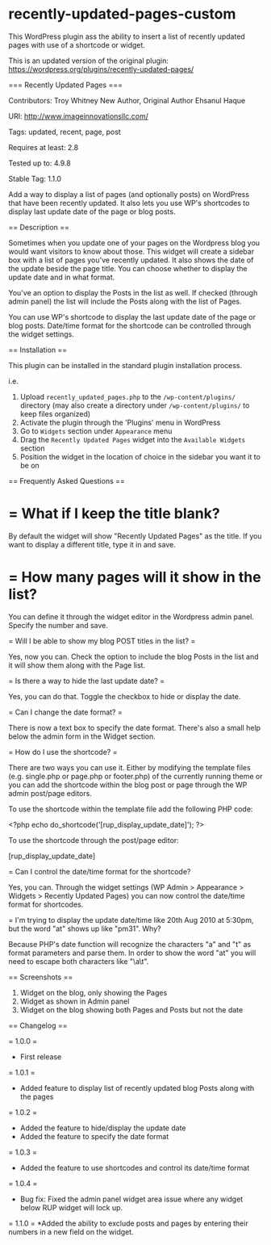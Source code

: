 # recently-updated-pages-custom
This WordPress plugin ass the ability to insert a list of recently updated pages with use of a shortcode or widget.

This is an updated version of the original plugin: https://wordpress.org/plugins/recently-updated-pages/

=== Recently Updated Pages ===

Contributors: Troy Whitney
New Author, Original Author Ehsanul Haque

URI: http://www.imageinnovationsllc.com/

Tags: updated, recent, page, post

Requires at least: 2.8

Tested up to: 4.9.8

Stable Tag: 1.1.0


Add a way to display a list of pages (and optionally posts) on WordPress that have been recently updated. It also lets you use WP's shortcodes to display last update date of the page or blog posts. 


== Description ==


Sometimes when you update one of your pages on the Wordpress blog you would want visitors to know about those. This widget will create a sidebar box with a list of pages you've recently updated. It also shows the date of the update beside the page title. You can choose whether to display the update date and in what format. 

You've an option to display the Posts in the list as well. If checked (through admin panel) the list will include the Posts along with the list of Pages.

You can use WP's shortcode to display the last update date of the page or blog posts. Date/time format for the shortcode can be controlled through the widget settings. 


== Installation ==


This plugin can be installed in the standard plugin installation process.

i.e. 

1. Upload `recently_updated_pages.php` to the `/wp-content/plugins/` directory (may also create a directory under `/wp-content/plugins/` to keep files organized)
2. Activate the plugin through the 'Plugins' menu in WordPress
3. Go to `Widgets` section under `Appearance` menu
4. Drag the `Recently Updated Pages` widget into the `Available Widgets` section
5. Position the widget in the location of choice in the sidebar you want it to be on



== Frequently Asked Questions ==

= 
What if I keep the title blank? 
=

By default the widget will show "Recently Updated Pages" as the title. If you want to display a different title, type it in and save.

= 
How many pages will it show in the list? 
=

You can define it through the widget editor in the Wordpress admin panel. Specify the number and save.

= Will I be able to show my blog POST titles in the list? =

Yes, now you can. Check the option to include the blog Posts in the list and it will show them along with the Page list.

= Is there a way to hide the last update date? =

Yes, you can do that. Toggle the checkbox to hide or display the date. 

= Can I change the date format? = 

There is now a text box to specify the date format. There's also a small help below the admin form in the Widget section.

= How do I use the shortcode? =

There are two ways you can use it. Either by modifying the template files (e.g. single.php or page.php or footer.php) of the currently running theme or you can add the shortcode within the blog post or page through the WP admin post/page editors. 

To use the shortcode within the template file add the following PHP code:

&lt;&#63;php echo do_shortcode('[rup_display_update_date]'); &#63;&gt;

To use the shortcode through the post/page editor:

[rup_display_update_date]

= Can I control the date/time format for the shortcode?

Yes, you can. Through the widget settings (WP Admin > Appearance > Widgets > Recently Updated Pages) you can now control the date/time format for shortcodes.

= I'm trying to display the update date/time like 20th Aug 2010 at 5:30pm, but the word "at" shows up like "pm31". Why?

Because PHP's date function will recognize the characters "a" and "t" as format parameters and parse them. In order to show the word "at" you will need to escape both characters like "\a\t". 

== Screenshots ==

1. Widget on the blog, only showing the Pages
2. Widget as shown in Admin panel
3. Widget on the blog showing both Pages and Posts but not the date



== Changelog ==

= 
1.0.0 =
* First release

= 
1.0.1 = 
* Added feature to display list of recently updated blog Posts along with the pages

= 
1.0.2 = 
* Added the feature to hide/display the update date
* Added the feature to specify the date format 

= 
1.0.3 = 
* Added the feature to use shortcodes and control its date/time format

= 
1.0.4 = 
* Bug fix: Fixed the admin panel widget area issue where any widget below RUP widget will lock up. 

=
1.1.0 = 
*Added the ability to exclude posts and pages by entering their numbers in a new field on the widget.
